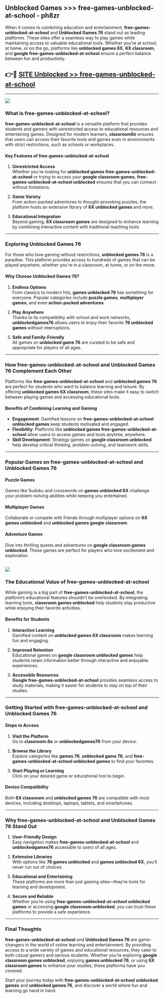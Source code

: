 ## Unblocked Games >>> free-games-unblocked-at-school - ph8zr 

When it comes to combining education and entertainment, **free-games-unblocked-at-school** and **Unblocked Games 76** stand out as leading platforms. These sites offer a seamless way to play games while maintaining access to valuable educational tools. Whether you're at school, at home, or on the go, platforms like **unblocked games 6X**, **6X classroom**, and **google free-games-unblocked-at-school** ensure a perfect balance between fun and productivity.
## 👉🔴 [SITE Unblocked >> free-games-unblocked-at-school](http://unblockedgames.edu.pl?title=free-games-unblocked-at-school&ref=24J)
---
<a href="http://unblockedgames.edu.pl?title=free-games-unblocked-at-school&ref=24J/"><img src="https://github.com/user-attachments/assets/438f12ca-57a4-47a3-8ead-c64da593a1e5"/></a>
### What is free-games-unblocked-at-school?  

**free-games-unblocked-at-school** is a versatile platform that provides students and gamers with unrestricted access to educational resources and entertaining games. Designed for modern learners, **classroom6x** ensures that users can access their favorite tools and games even in environments with strict restrictions, such as schools or workplaces.  

#### Key Features of free-games-unblocked-at-school  

1. **Unrestricted Access**  
   Whether you're looking for **unblocked games free-games-unblocked-at-school** or trying to access your **google classroom games**, **free-games-unblocked-at-school unblocked** ensures that you can connect without limitations.  

2. **Game Variety**  
   From action-packed adventures to thought-provoking puzzles, the platform hosts an extensive library of **6X unblocked games** and more.  

3. **Educational Integration**  
   Beyond gaming, **6X classroom games** are designed to enhance learning by combining interactive content with traditional teaching tools.  



---

### Exploring Unblocked Games 76  

For those who love gaming without restrictions, **unblocked games 76** is a paradise. This platform provides access to hundreds of games that can be played anywhere, whether you're in a classroom, at home, or on the move.  

#### Why Choose Unblocked Games 76?  

1. **Endless Options**  
   From classics to modern hits, **games unblocked 76** has something for everyone. Popular categories include **puzzle games**, **multiplayer games**, and even **action-packed adventures**.  

2. **Play Anywhere**  
   Thanks to its compatibility with school and work networks, **unblockedgames76** allows users to enjoy their favorite **76 unblocked games** without interruptions.  

3. **Safe and Family-Friendly**  
   All games on **unblocked game 76** are curated to be safe and appropriate for players of all ages.  

---

### How free-games-unblocked-at-school and Unblocked Games 76 Complement Each Other  

Platforms like **free-games-unblocked-at-school** and **unblocked games 76** are perfect for students who want to balance learning and leisure. By offering **unblocked games 6X classroom**, these sites make it easy to switch between playing games and accessing educational tools.  

#### Benefits of Combining Learning and Gaming  

- **Engagement**: Gamified lessons on **free-games-unblocked-at-school unblocked games** keep students motivated and engaged.  
- **Flexibility**: Platforms like **unblocked games free-games-unblocked-at-school** allow users to access games and tools anytime, anywhere.  
- **Skill Development**: Strategy games on **google classroom unblocked** help develop critical thinking, problem-solving, and teamwork skills.  

---

### Popular Games on free-games-unblocked-at-school and Unblocked Games 76  

#### Puzzle Games  

Games like Sudoku and crosswords on **games unblocked 6X** challenge your problem-solving abilities while keeping you entertained.  

#### Multiplayer Games  

Collaborate or compete with friends through multiplayer options on **6X games unblocked** and **unblocked games google classroom**.  

#### Adventure Games  

Dive into thrilling quests and adventures on **google classroom games unblocked**. These games are perfect for players who love excitement and exploration.  

<a href="http://download.freeplayer.one?title=free-games-unblocked-at-school&ref=23D/"><img src="https://github.com/user-attachments/assets/fe0c3e91-c8e1-489c-acf0-e2f614c12fb8"/></a>
---

### The Educational Value of free-games-unblocked-at-school  

While gaming is a big part of **free-games-unblocked-at-school**, the platform’s educational features shouldn’t be overlooked. By integrating learning tools, **classroom games unblocked** help students stay productive while enjoying their favorite activities.  

#### Benefits for Students  

1. **Interactive Learning**  
   Gamified content on **unblocked games 6X classroom** makes learning fun and engaging.  

2. **Improved Retention**  
   Educational games on **google classroom unblocked games** help students retain information better through interactive and enjoyable experiences.  

3. **Accessible Resources**  
   **Google free-games-unblocked-at-school** provides seamless access to study materials, making it easier for students to stay on top of their studies.  

---

### Getting Started with free-games-unblocked-at-school and Unblocked Games 76  

#### Steps to Access  

1. **Visit the Platform**  
   Go to **classroom.6x** or **unblockedgames76** from your device.  

2. **Browse the Library**  
   Explore categories like **games 76**, **unblocked game 76**, and **free-games-unblocked-at-school unblocked games** to find your favorites.  

3. **Start Playing or Learning**  
   Click on your desired game or educational tool to begin.  

#### Device Compatibility  

Both **6X classroom** and **unblocked games 76** are compatible with most devices, including desktops, laptops, tablets, and smartphones.  

---

### Why free-games-unblocked-at-school and Unblocked Games 76 Stand Out  

1. **User-Friendly Design**  
   Easy navigation makes **free-games-unblocked-at-school** and **unblockedgames76** accessible to users of all ages.  

2. **Extensive Libraries**  
   With options like **76 games unblocked** and **games unblocked 6X**, you’ll never run out of choices.  

3. **Educational and Entertaining**  
   These platforms are more than just gaming sites—they’re tools for learning and development.  

4. **Secure and Reliable**  
   Whether you’re using **free-games-unblocked-at-school unblocked games** or accessing **google classroom unblocked**, you can trust these platforms to provide a safe experience.  

---

### Final Thoughts  

**free-games-unblocked-at-school** and **Unblocked Games 76** are game-changers in the world of online learning and entertainment. By providing access to a wide variety of games and educational resources, they cater to both casual gamers and serious students. Whether you’re exploring **google classroom games unblocked**, enjoying **games unblocked 76**, or using **6X classroom games** to enhance your studies, these platforms have you covered.  

Start your journey today with **free-games-unblocked-at-school unblocked games** and **unblocked games 76**, and discover a world where fun and learning go hand in hand.  